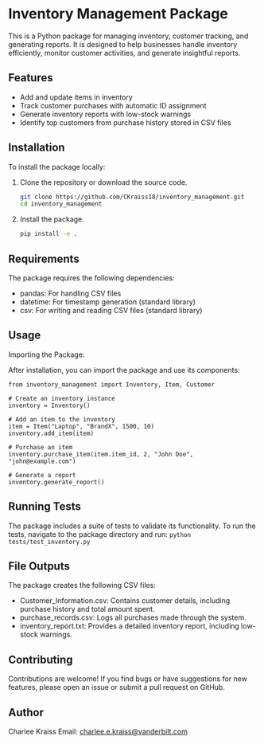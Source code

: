 # Inventory Management Package

This is a Python package for managing inventory, customer tracking, and generating reports. It is designed to help businesses handle inventory efficiently, monitor customer activities, and generate insightful reports.

## Features
- Add and update items in inventory
- Track customer purchases with automatic ID assignment
- Generate inventory reports with low-stock warnings
- Identify top customers from purchase history stored in CSV files

## Installation

To install the package locally:

1. Clone the repository or download the source code.
   ```bash
   git clone https://github.com/CKraiss18/inventory_management.git
   cd inventory_management

2. Install the package.
    ```bash
    pip install -e .

## Requirements

The package requires the following dependencies:

- pandas: For handling CSV files
- datetime: For timestamp generation (standard library)
- csv: For writing and reading CSV files (standard library)

## Usage

Importing the Package:

After installation, you can import the package and use its components:

    from inventory_management import Inventory, Item, Customer

    # Create an inventory instance
    inventory = Inventory()

    # Add an item to the inventory
    item = Item("Laptop", "BrandX", 1500, 10)
    inventory.add_item(item)

    # Purchase an item
    inventory.purchase_item(item.item_id, 2, "John Doe", "john@example.com")

    # Generate a report
    inventory.generate_report()

## Running Tests

The package includes a suite of tests to validate its functionality. To run the tests, navigate to the package directory and run:
`python tests/test_inventory.py`

## File Outputs

The package creates the following CSV files:

- Customer_Information.csv: Contains customer details, including purchase history and total amount spent.
- purchase_records.csv: Logs all purchases made through the system.
- inventory_report.txt: Provides a detailed inventory report, including low-stock warnings.

## Contributing

Contributions are welcome! If you find bugs or have suggestions for new features, please open an issue or submit a pull request on GitHub.

## Author
Charlee Kraiss
Email: charlee.e.kraiss@vanderbilt.com
